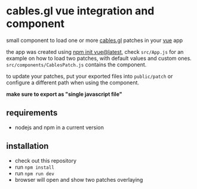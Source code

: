 # cables.gl vue integration and component

small component to load one or more [cables.gl](https://cables.gl/) patches in your [vue](https://vuejs.org/) app

the app was created using [npm init vue@latest](https://vuejs.org/guide/quick-start.html#creating-a-vue-application), 
check `src/App.js` for an example on how to load two patches, with default values and custom ones. `src/components/CablesPatch.js` contains the component.

to update your patches, put your exported files into `public/patch` or configure a different path when using the
component.

**make sure to export as "single javascript file"**

## requirements

* nodejs and npm in a current version

## installation

* check out this repository
* run `npm install`
* run `npm run dev`
* browser will open and show two patches overlaying
